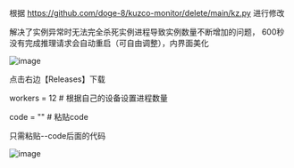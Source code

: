 
根据 https://github.com/doge-8/kuzco-monitor/delete/main/kz.py 进行修改

解决了实例异常时无法完全杀死实例进程导致实例数量不断增加的问题，
600秒没有完成推理请求会自动重启（可自由调整），内界面美化


![image](https://github.com/user-attachments/assets/3326c406-1219-4322-8e1e-1eda649c6b88)


点击右边【Releases】下载


workers = 12  # 根据自己的设备设置进程数量

code = ""  # 粘贴code

只需粘贴--code后面的代码

![image](https://github.com/user-attachments/assets/caf636bd-7315-4f7f-b529-47b6a06dd342)
